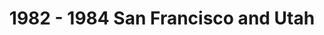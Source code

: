 ---
menus: main
title: "1982 - 1984 San Francisco and Utah"
weight: 44 
tags:
- California
- Utah
---